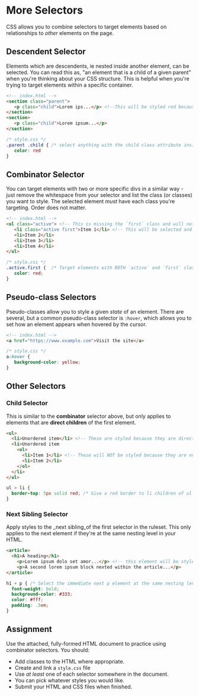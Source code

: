 # More Selectors

CSS allows you to combine selectors to target elements based on relationships to _other_ elements on the page. 

## Descendent Selector

Elements which are descendents, ie nested inside another element, can be selected. You can read this as, "an element that is a child of a given parent" when you're thinking about your CSS structure. This is helpful when you're trying to target elements within a specific container.

```html
<!-- index.html -->
<section class="parent">
   <p class="child">Lorem ips...</p> <!--This will be styled red because it is inside the parent div -->
</section>
<section>
   <p class="child">Lorem ipsum...</p>
</section>
```
```css
/* style.css */
.parent .child { /* select anything with the child class attribute inside something with the parent class */
   color: red
}
```

## Combinator Selector

You can target elements with two or more specific divs in a similar way - just remove the whitespace from your selector and list the class (or classes) you want to style. The selected element _must_ have each class you're targeting. Order does not matter.

```html
<!-- index.html -->
<ul class="active"> <!-- This is missing the `first` class and will not be selected. -->
   <li class="active first">Item 1</li> <!-- This will be selected and turned red. -->
   <li>Item 2</li>
   <li>Item 3</li>
   <li>Item 4</li>
</ul>
```
```css
/* style.css */
.active.first {  /* Target elements with BOTH `active` and `first` classnames. */
   color: red;
}
```

## Pseudo-class Selectors

Pseudo-classes allow you to style a given _state_ of an element. There are several, but a common pseudo-class selector is `:hover`, which allows you to set how an element appears when hovered by the cursor.

```html
<!-- index.html -->
<a href="https://www.example.com">Visit the site</a>
```
```css
/* style.css */
a:hover {
   background-color: yellow;
}
```

## Other Selectors

### Child Selector

This is similar to the **combinator** selector above, but only applies to elements that are **direct children** of the first element. 

```html
<ul>
  <li>Unordered item</li> <!-- These are styled because they are direct children of ul -->
  <li>Unordered item
    <ol>
      <li>Item 1</li> <!-- These will NOT be styled because they are not direct children of ul -->
      <li>Item 2</li>
    </ol>
  </li>
</ul>
```
```css
ul > li {
  border-top: 5px solid red; /* Give a red border to li children of ul */
}
```

### Next Sibling Selector

Apply styles to the _next sibling_of the first selector in the ruleset. This only applies to the next element if they're at the same nesting level in your HTML.

```html
<article>
  <h1>A heading</h1>
    <p>Lorem ipsum dolo set amor...</p> <!-- this element will be styled because it immediately follows the h1 target. -->
    <p>A second lorem ipsum block nexted within the article...</p>
</article>
```
```css
h1 + p { /* Select the immediate next p element at the same nesting level as the h1 */
  font-weight: bold;
  background-color: #333;
  color: #fff;
  padding: .5em;
}
```

## Assignment

Use the attached, fully-formed HTML document to practice using combinator selectors. You should:

- Add classes to the HTML where appropriate.
- Create and link a `style.css` file
- Use _at least_ one of each selector somewhere in the document.
- You can pick whatever styles you would like.
- Submit your HTML and CSS files when finished.
